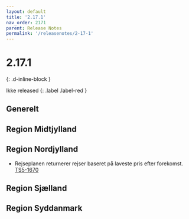 ```yaml
---
layout: default
title: '2.17.1'
nav_order: 2171
parent: Release Notes
permalink: '/releasenotes/2-17-1'
---
```


# 2.17.1
{: .d-inline-block }

Ikke released
{: .label .label-red }

## Generelt

## Region Midtjylland

## Region Nordjylland
- Rejseplanen returnerer rejser baseret på laveste pris efter forekomst. [TS5-1670](https://sd.trifork.com/browse/TS5-1670)

## Region Sjælland

## Region Syddanmark
